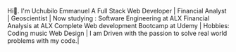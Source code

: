 Hi👋. I'm Uchubilo Emmanuel 
A Full Stack Web Developer | Financial Analyst | Geoscientist 
| Now studying :
Software Engineering at ALX
Financial Analysis at ALX
Complete Web development Bootcamp at Udemy | 
Hobbies:
Coding
music
Web Design |
I am Driven with the passion to solve real world problems with my code.|
